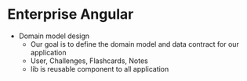 # Enterprise Angular
- Domain model design 
    - Our goal is to define the domain model and data contract for our application
    - User, Challenges, Flashcards, Notes
    - lib is reusable component to all application